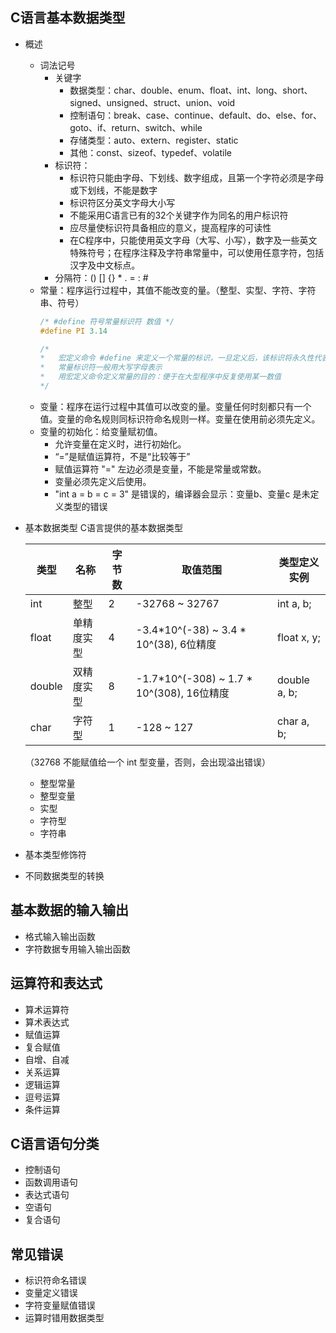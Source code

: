 ## C语言基本数据类型

- 概述

  - 词法记号
    - 关键字
      - 数据类型：char、double、enum、float、int、long、short、signed、unsigned、struct、union、void
      - 控制语句：break、case、continue、default、do、else、for、goto、if、return、switch、while
      - 存储类型：auto、extern、register、static
      - 其他：const、sizeof、typedef、volatile
    - 标识符：
      - 标识符只能由字母、下划线、数字组成，且第一个字符必须是字母或下划线，不能是数字
      - 标识符区分英文字母大小写
      - 不能采用C语言已有的32个关键字作为同名的用户标识符
      - 应尽量使标识符具备相应的意义，提高程序的可读性
      - 在C程序中，只能使用英文字母（大写、小写），数字及一些英文特殊符号；在程序注释及字符串常量中，可以使用任意字符，包括汉字及中文标点。
    - 分隔符：()  []  {}  *  .  =  :  #
  - 常量：程序运行过程中，其值不能改变的量。（整型、实型、字符、字符串、符号）
    ```c
    /* #define 符号常量标识符 数值 */
    #define PI 3.14

    /*
    *	宏定义命令 #define 来定义一个常量的标识，一旦定义后，该标识将永久性代表此常量
    *	常量标识符一般用大写字母表示
    *	用宏定义命令定义常量的目的：便于在大型程序中反复使用某一数值
    */
    ```
  - 变量：程序在运行过程中其值可以改变的量。变量任何时刻都只有一个值。变量的命名规则同标识符命名规则一样。变量在使用前必须先定义。
  - 变量的初始化：给变量赋初值。
    - 允许变量在定义时，进行初始化。
    - “=”是赋值运算符，不是“比较等于”
    - 赋值运算符 "=" 左边必须是变量，不能是常量或常数。
    - 变量必须先定义后使用。
    - "int a = b = c = 3" 是错误的，编译器会显示：变量b、变量c 是未定义类型的错误
- 基本数据类型
  C语言提供的基本数据类型

  | 类型   | 名称       | 字节数 | 取值范围                                   | 类型定义实例 |
  | ------ | ---------- | ------ | ------------------------------------------ | ------------ |
  | int    | 整型       | 2      | -32768 ~ 32767                             | int a, b;    |
  | float  | 单精度实型 | 4      | -3.4*10^(-38) ~ 3.4 * 10^(38), 6位精度     | float x, y;  |
  | double | 双精度实型 | 8      | -1.7*10^(-308) ~ 1.7 * 10^(308), 16位精度 | double a, b; |
  | char   | 字符型     | 1      | -128 ~ 127                                 | char a, b;   |

  （32768 不能赋值给一个 int 型变量，否则，会出现溢出错误）


  - 整型常量
  - 整型变量
  - 实型
  - 字符型
  - 字符串
- 基本类型修饰符
- 不同数据类型的转换

## 基本数据的输入输出

- 格式输入输出函数
- 字符数据专用输入输出函数

## 运算符和表达式

- 算术运算符
- 算术表达式
- 赋值运算
- 复合赋值
- 自增、自减
- 关系运算
- 逻辑运算
- 逗号运算
- 条件运算

## C语言语句分类

- 控制语句
- 函数调用语句
- 表达式语句
- 空语句
- 复合语句

## 常见错误

- 标识符命名错误
- 变量定义错误
- 字符变量赋值错误
- 运算时错用数据类型
